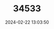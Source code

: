 ---
title: "34533"
category: "Boswellia sacra"
draft: false
date: 2024-02-22 13:03:50
languages:
  Arabic: ["Mugereh"]
---